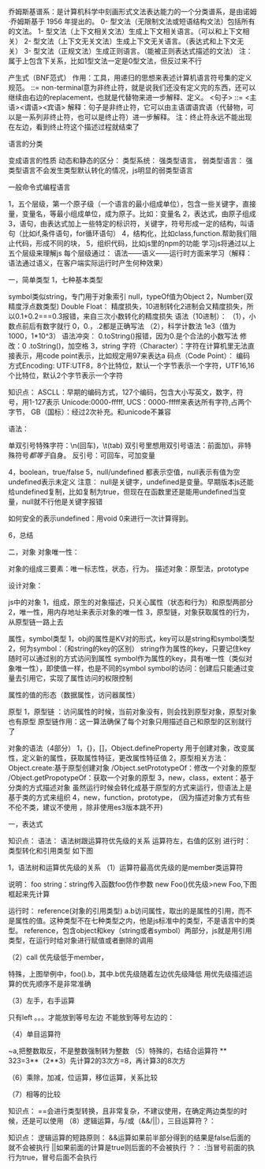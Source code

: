
 乔姆斯基谱系：是计算机科学中刻画形式文法表达能力的一个分类谱系，是由诺姆·乔姆斯基于 1956 年提出的。
0- 型文法（无限制文法或短语结构文法）包括所有的文法。 
1- 型文法（上下文相关文法）生成上下文相关语言。（可以和上下文相关）
2- 型文法（上下文无关文法）生成上下文无关语言。（表达式和上下文无关）
3- 型文法（正规文法）生成正则语言。（能被正则表达式描述的文法） 注：属于上包含下关系，比如1型文法一定是0型文法，但反过来不行

产生式（BNF范式） 作用：工具，用递归的思想来表述计算机语言符号集的定义规范。 
::= non-terminal意为非终止符，就是说我们还没有定义完的东西，还可以继续由右边的replacement，也就是代替物来进一步解释、定义。 
 <句子> ::= <主语><谓语><宾语> 解释：句子是非终止符，它可以由主语谓语宾语（代替物，可以是一系列非终止符，也可以是终止符）进一步解释。 
 注：终止符永远不能出现在左边，看到终止符这个描述过程就结束了

语言的分类

变成语言的性质 动态和静态的区分： 
类型系统： 强类型语言，
弱类型语言： 强类型语言不会发生类型默认转化的情况，js明显的弱类型语言

一般命令式编程语言

1，五个层级，第一个原子级（一个语言的最小组成单位），包含一些关键字，直接量，变量名，等最小组成单位，成为原子。比如：变量名 
2，表达式，由原子组成 
3，语句，由表达式加上一些特定的标识符，关键字，符号形成一定的结构，叫语句（比如if,条件语句，for循环语句） 
4，结构化，比如class,function.帮助我们阻止代码，形成不同的块， 
5，组织代码，比如js里的npm的功能 学习js将通过以上五个层级来理解js 每个层级通过： 语法——语义——运行时方面来学习（解释：语法通过语义，在客户端实际运行时产生何种效果）


一，简单类型 1，七种基本类型

symbol类似string，专门用于对象索引 null，typeOf值为Object 
2，Number(双精度浮点数类型) Double Float： 精度损失，10进制转化2进制会又精度损失，所以0.1+0.2===0.3报错，来自三次小数转化的精度损失 语法（10进制）： （1），小数点前后有数字就行 0，0.，.2都是正确写法 （2），科学计数法 1e3（值为1000，1*10^3） 语法冲突： 0.toString()报错，因为0.是个合法的小数写法 修改：0 .toString()，加空格 3，string 字符（Character）：字符在计算机里无法直接表示，用code point表示，比如规定用97来表达a 码点（Code Point）： 编码方式Encoding: UTF:UTF8，8个比特位，默认一个字节表示一个字符，UTF16,16个比特位，默认2个字节表示一个字符

知识点： ASCLL：早期的编码方式，127个编码，包含大小写英文，数字，符号，用1-127表示 Unicode:0000-fffff, UCS：0000-fffff来表达所有字符,占两个字节， GB（国标）：经过2次补充。和unicode不兼容

语法：

单双引号特殊字符：\n(回车)，\t(tab) 双引号里想用双引号语法：前面加\，非特殊符号*都等于*自身。 反引号：可回车，可加变量

4，boolean，true/false 5，null/undefined 都表示空值，null表示有值为空 undefined表示未定义 注意： null是关键字，undefined是变量。早期版本js还能给undefined复制，比如复制为true，但现在在函数里还是能用undefined当变量，null就不行他是关键字报错

如何安全的表示undefined：用void 0来进行一次计算得到。

6，总结

二，对象 对象唯一性：

对象的组成三要素：唯一标志性，状态，行为。 描述对象：原型法，prototype

设计对象：

js中的对象 1，组成，原生的对象描述，只关心属性（状态和行为）和原型两部分 2，唯一性，用内存地址来表示对象的唯一性 3，原型链，对象获取属性的行为，从原型链一路上去

属性，symbol类型 1，obj的属性是KV对的形式，key可以是string和symbol类型 2，何为symbol：（和string的key的区别） string作为属性的key，只要记住key随时可以通过别的方式访问到属性 symbol作为属性的key，具有唯一性（类似对象唯一性），即使值一样，也是不同的symbol symbol的访问：创建后只能通过变量去引用它，实现了属性访问的权限控制

属性的值的形态（数据属性，访问器属性）

原型 1，原型链 ：访问属性的时候，当前对象没有，则会找到原型对象，原型对象也有原型 原型链作用：这一算法确保了每个对象只用描述自己和原型的区别就行了

对象的语法（4部分） 1，{}，[]，Object.defineProperty 用于创建对象，改变属性，定义新的属性，获取属性特征，更改属性特征值 2，原型相关方法： Object.create:基于原型创建对象 /Object.setPrototypeOf：修改一个对象的原型 /Object.getPropotypeOf：获取一个对象的原型 3，new，class，extent：基于分类的方式描述对象 虽然运行时候会转化成基于原型的方式来运行，但语法上是基于类的方式来组织 4，new，function，prototype， (因为描述对象方式有些不伦不类，建议不使用 ，除非使用es3版本跳不开)

一，表达式

知识点： 语法： 语法树跟运算符优先级的关系 运算符左，右值的区别 进行时： 类型转化和引用类型 如下图

1，语法树和运算优先级的关系 （1）运算符最高优先级的是member类运算符

说明： foo string：string传入函数foo仿作参数 new Foo()优先级>new Foo,下图框起来先计算

运行时： reference(对象的引用类型) a.b访问属性，取出的是属性的引用，而不是属性的值。这种类型不在七种类型之内，他是js标准中的类型，不是语言中的类型。 reference，包含object和key（string或者symbol）两部分，js就是用引用类型，在运行时给对象进行赋值或者删除的调用

（2）call 优先级低于member，

特殊，上图举例中，foo().b，其中.b优先级随着左边优先级降低 用优先级描述运算的优先顺序不是非常准确

（3）左手，右手运算

只有left 。。。才能放到等号左边 不能放到等号左边的：

（4）单目运算符

~a,把整数取反，不是整数强制转为整数 （5）特殊的，右结合运算符 ** 323=3**（2**3）先计算2的3次方=8，再计算3的8次方

（6）乘除，加减，位运算，移位运算，关系比较

（7）相等的比较

知识点： ==会进行类型转换，且非常复杂，不建议使用，在确定两边类型的时候，还是可以使用 （8）逻辑运算，与/或（&&/||），三目运算符？：

知识点： 逻辑运算的短路原则： &&运算如果前半部分得到的结果是false后面的就不会被执行 ||如果前面的计算是true则后面的不会被执行 ？： :当冒号前面的执行为true，冒号后面不会执行